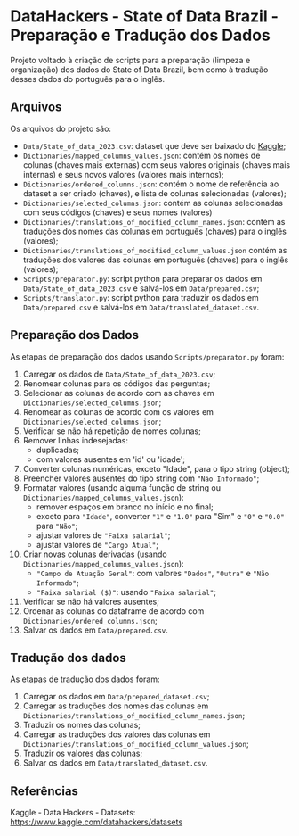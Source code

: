# DataHackers - State of Data Brazil - Preparação e Tradução dos Dados
Projeto voltado à criação de scripts para a preparação (limpeza e organização) dos dados do State of Data Brazil, 
bem como à tradução desses dados do português para o inglês.


## Arquivos
Os arquivos do projeto são:
- `Data/State_of_data_2023.csv`: dataset que deve ser baixado do 
   [Kaggle](https://www.kaggle.com/datahackers/datasets "Kaggle - Data Hackers - Datasets");
- `Dictionaries/mapped_columns_values.json`: contém os nomes de colunas (chaves mais externas) com seus valores 
   originais (chaves mais internas) e seus novos valores (valores mais internos);
- `Dictionaries/ordered_columns.json`: contém o nome de referência ao dataset a ser criado (chaves), 
   e lista de colunas selecionadas (valores);
- `Dictionaries/selected_columns.json`: contém as colunas selecionadas com seus códigos (chaves) e seus nomes (valores)
- `Dictionaries/translations_of_modified_column_names.json`: contém as traduções dos nomes das colunas em português
   (chaves) para o inglês (valores);
- `Dictionaries/translations_of_modified_column_values.json` contém as traduções dos valores das colunas em português
   (chaves) para o inglês (valores);
- `Scripts/preparator.py`: script python para preparar os dados em `Data/State_of_data_2023.csv` e salvá-los em 
  `Data/prepared.csv`;
- `Scripts/translator.py`: script python para traduzir os dados em `Data/prepared.csv` e salvá-los em 
  `Data/translated_dataset.csv`.


## Preparação dos Dados
As etapas de preparação dos dados usando `Scripts/preparator.py` foram:
1. Carregar os dados de `Data/State_of_data_2023.csv`;
2. Renomear colunas para os códigos das perguntas;
3. Selecionar as colunas de acordo com as chaves em `Dictionaries/selected_columns.json`;
4. Renomear as colunas de acordo com os valores em `Dictionaries/selected_columns.json`;
5. Verificar se não há repetição de nomes colunas;
6. Remover linhas indesejadas:
    - duplicadas;
    - com valores ausentes em 'id' ou 'idade';
7. Converter colunas numéricas, exceto "Idade", para o tipo string (object);
8. Preencher valores ausentes do tipo string com `"Não Informado"`; 
9. Formatar valores (usando alguma função de string ou `Dictionaries/mapped_columns_values.json`):
    - remover espaços em branco no início e no final;
    - exceto para `"Idade"`, converter `"1"` e `"1.0"` para "Sim" e `"0"` e `"0.0"` para `"Não"`;
    - ajustar valores de `"Faixa salarial"`;
    - ajustar valores de `"Cargo Atual"`;
10. Criar novas colunas derivadas (usando `Dictionaries/mapped_columns_values.json`):
    - `"Campo de Atuação Geral"`: com valores `"Dados"`, `"Outra"` e `"Não Informado"`;
    - `"Faixa salarial ($)"`: usando `"Faixa salarial"`;
11. Verificar se não há valores ausentes; 
12. Ordenar as colunas do dataframe de acordo com `Dictionaries/ordered_columns.json`;
13. Salvar os dados em `Data/prepared.csv`.


## Tradução dos dados
As etapas de tradução dos dados foram:
1. Carregar os dados em `Data/prepared_dataset.csv`;
2. Carregar as traduções dos nomes das colunas em `Dictionaries/translations_of_modified_column_names.json`;
3. Traduzir os nomes das colunas;
4. Carregar as traduções dos valores das colunas em `Dictionaries/translations_of_modified_column_values.json`;
5. Traduzir os valores das colunas;
6. Salvar os dados em `Data/translated_dataset.csv`.


## Referências 
Kaggle - Data Hackers - Datasets:
https://www.kaggle.com/datahackers/datasets